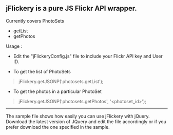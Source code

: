 jFlickery is a pure JS Flickr API wrapper.
---------------------------------------------------------
Currently covers
PhotoSets
 - getList
 - getPhotos

Usage :

- Edit the "jFlickeryConfig.js" file to include your Flickr API key and User ID.

- To get the list of PhotoSets

>jFlickery.getJSONP('photosets.getList');
  

- To get the photos in a particular PhotoSet

>jFlickery.getJSONP('photosets.getPhotos', '\<photoset_id\>');

----------------------------------------------------------

The sample file shows how easily you can use jFlickery with jQuery.
Download the latest version of JQuery and edit the file accordingly or if you prefer download the one specified in the sample.
